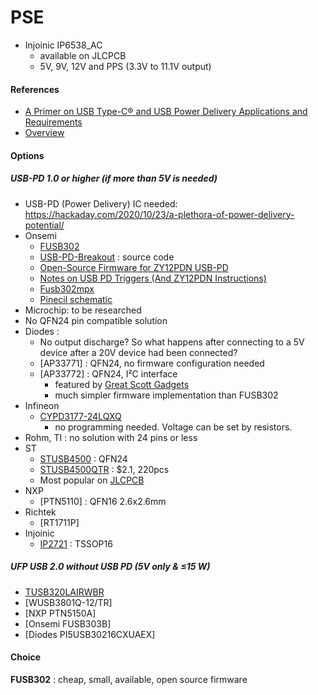 # PSE
* Injoinic IP6538_AC
  * available on JLCPCB
  * 5V, 9V, 12V and PPS (3.3V to 11.1V output)

#### References
* [A Primer on USB Type-C® and USB Power Delivery Applications and Requirements](https://www.ti.com/lit/wp/slyy109b/slyy109b.pdf)
* [Overview](https://hackaday.com/2020/10/23/a-plethora-of-power-delivery-potential/)

#### Options
##### USB-PD 1.0 or higher (if more than 5V is needed)
* USB-PD (Power Delivery) IC needed: https://hackaday.com/2020/10/23/a-plethora-of-power-delivery-potential/
* Onsemi
    * [FUSB302](https://hackaday.io/project/176680-pd-micro-usb-c-pd30-pps-trigger)
    * [USB-PD-Breakout](https://github.com/ReclaimerLabs/USB-PD-Breakout) : source code
    * [Open-Source Firmware for ZY12PDN USB-PD](https://github.com/manuelbl/zy12pdn-oss)
    * [Notes on USB PD Triggers (And ZY12PDN Instructions)](https://www.alexwhittemore.com/notes-on-usb-pd-triggers-and-zy12pdn-instructions/)
    * [Fusb302mpx](https://jlcpcb.com/partdetail/Onsemi-Fusb302mpx/C442699)
    * [Pinecil schematic](https://files.pine64.org/doc/Pinecil/Pinecil_schematic_v2.0_20220608.pdf)
* Microchip: to be researched
* No QFN24 pin compatible solution
* Diodes : 
    * No output discharge?  So what happens after connecting to a 5V device after a 20V device had been connected?
    * [AP33771] : QFN24, no firmware configuration needed
    * [AP33772] : QFN24, I²C interface
        * featured by [Great Scott Gadgets](https://youtu.be/kcmpGbR6xZc)
        * much simpler firmware implementation than FUSB302
* Infineon
    * [CYPD3177-24LQXQ](https://jlcpcb.com/partdetail/3345638-CYPD317724LQXQ/C2959321)
       * no programming needed.  Voltage can be set by resistors.
* Rohm, TI : no solution with 24 pins or less
* ST
    * [STUSB4500](https://hackaday.com/2021/04/21/easy-usb%E2%80%91c-power-for-all-your-devices/) : QFN24
    * [STUSB4500QTR](https://jlcpcb.com/partdetail/Stmicroelectronics-STUSB4500QTR/C2678061) : $2.1,  220pcs
    * Most popular on [JLCPCB](https://jlcpcb.com/partdetail/Stmicroelectronics-STUSB4500QTR/C2678061)
* NXP
    * [PTN5110] : QFN16 2.6x2.6mm
* Richtek
    * [RT1711P]
* Injoinic
    * [IP2721](https://hackaday.io/project/173717-usb-c-pd-max-trigger-board) : TSSOP16
    
#####  UFP USB 2.0 without USB PD (5V only & ≤15 W)
* [TUSB320LAIRWBR]()
* [WUSB3801Q-12/TR]
* [NXP PTN5150A]
* [Onsemi FUSB303B]
* [Diodes PI5USB30216CXUAEX]

#### Choice
**FUSB302** : cheap, small, available, open source firmware

